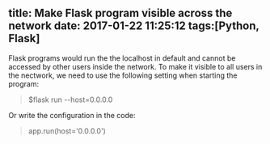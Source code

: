 title: Make Flask program visible across the network
date: 2017-01-22 11:25:12
tags:[Python, Flask]
---

Flask programs would run the the localhost in default and cannot be accessed by other users inside the network. To make it visible to all users in the nectwork, we need to use the following setting when starting the program:

> $flask run --host=0.0.0.0

Or write the configuration in the code:

> app.run(host='0.0.0.0')



